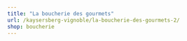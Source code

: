 ```yaml
---
title: "La boucherie des gourmets"
url: /kaysersberg-vignoble/la-boucherie-des-gourmets-2/
shop: boucherie
---
```

